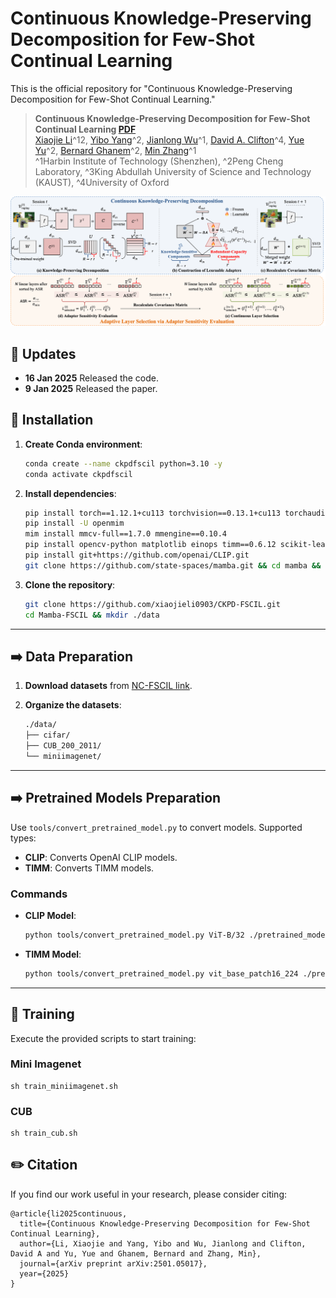# Continuous Knowledge-Preserving Decomposition for Few-Shot Continual Learning

This is the official repository for "Continuous Knowledge-Preserving Decomposition for Few-Shot Continual Learning."

> **Continuous Knowledge-Preserving Decomposition for Few-Shot Continual Learning [PDF](https://arxiv.org/abs/2501.05017)**<br>
> [Xiaojie Li](https://xiaojieli0903.github.io/)^12, [Yibo Yang](https://yibo.yang93.github.io/)^2, [Jianlong Wu](https://wujianlong.hit.github.io)^1, [David A. Clifton](https://scholar.google.com/citations?user=mFN2KJ4AAAAJ&hl=en)^4, [Yue Yu](https://yuyue.github.io/)^2, [Bernard Ghanem](https://www.bernardghanem.com/)^2, [Min Zhang](https://zhangmin2021.hit.github.io)^1<br>
> ^1Harbin Institute of Technology (Shenzhen), ^2Peng Cheng Laboratory, ^3King Abdullah University of Science and Technology (KAUST), ^4University of Oxford

![CKPD-FSCIL Framework](figs/framework.png)

## 📒 Updates
* **16 Jan 2025** Released the code.
* **9 Jan 2025** Released the paper.

## 🔨 Installation

1. **Create Conda environment**:

   ```bash
   conda create --name ckpdfscil python=3.10 -y
   conda activate ckpdfscil
   ```

2. **Install dependencies**:

   ```bash
   pip install torch==1.12.1+cu113 torchvision==0.13.1+cu113 torchaudio==0.12.1 --extra-index-url https://download.pytorch.org/whl/cu113
   pip install -U openmim
   mim install mmcv-full==1.7.0 mmengine==0.10.4
   pip install opencv-python matplotlib einops timm==0.6.12 scikit-learn transformers==4.44.2
   pip install git+https://github.com/openai/CLIP.git
   git clone https://github.com/state-spaces/mamba.git && cd mamba && git checkout v1.2.0.post1 && pip install .
   ```

3. **Clone the repository**:

   ```bash
   git clone https://github.com/xiaojieli0903/CKPD-FSCIL.git
   cd Mamba-FSCIL && mkdir ./data
   ```

---

## ➡️ Data Preparation

1. **Download datasets** from [NC-FSCIL link](https://huggingface.co/datasets/HarborYuan/Few-Shot-Class-Incremental-Learning/blob/main/fscil.zip).

2. **Organize the datasets**:

   ```bash
   ./data/
   ├── cifar/
   ├── CUB_200_2011/
   └── miniimagenet/
   ```

---

## ➡️ Pretrained Models Preparation

Use `tools/convert_pretrained_model.py` to convert models. Supported types:

- **CLIP**: Converts OpenAI CLIP models.
- **TIMM**: Converts TIMM models.

### Commands

- **CLIP Model**:

  ```bash
  python tools/convert_pretrained_model.py ViT-B/32 ./pretrained_models/clip-vit-base-p32_openai.pth --model-type clip
  ```

- **TIMM Model**:

  ```bash
  python tools/convert_pretrained_model.py vit_base_patch16_224 ./pretrained_models/vit_base_patch16_224.pth --model-type timm
  ```

---


## 🚀 Training
Execute the provided scripts to start training:

### Mini Imagenet
```commandline
sh train_miniimagenet.sh
```

### CUB
```commandline
sh train_cub.sh
```

## ✏️ Citation
If you find our work useful in your research, please consider citing:
```
@article{li2025continuous,
  title={Continuous Knowledge-Preserving Decomposition for Few-Shot Continual Learning},
  author={Li, Xiaojie and Yang, Yibo and Wu, Jianlong and Clifton, David A and Yu, Yue and Ghanem, Bernard and Zhang, Min},
  journal={arXiv preprint arXiv:2501.05017},
  year={2025}
}
```